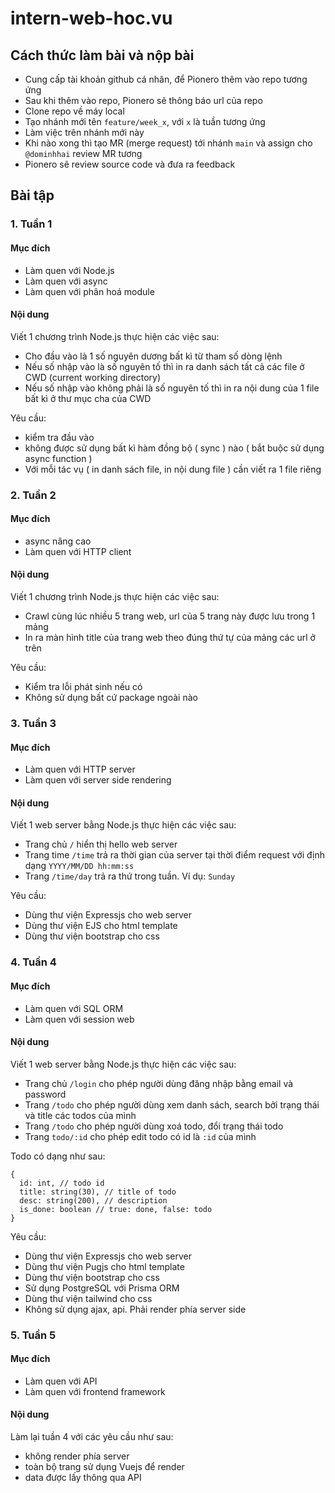 # intern-web-hoc.vu

## Cách thức làm bài và nộp bài
- Cung cấp tài khoản github cá nhân, để Pionero thêm vào repo tương ứng
- Sau khi thêm vào repo, Pionero sẽ thông báo url của repo
- Clone repo về máy local
- Tạo nhánh mới tên `feature/week_x`, với `x` là tuần tương ứng
- Làm việc trên nhánh mới này
- Khi nào xong thì tạo MR (merge request) tới nhánh `main` và assign cho `@dominhhai` review MR tương
- Pionero sẽ review source code và đưa ra feedback

## Bài tập

### 1. Tuần 1
#### Mục đích
- Làm quen với Node.js
- Làm quen với async
- Làm quen với phân hoá module

#### Nội dung
Viết 1 chương trình Node.js thực hiện các việc sau:
  - Cho đầu vào là 1 số nguyên dương bất kì từ tham số dòng lệnh
  - Nếu số nhập vào là số nguyên tố thì in ra danh sách tất cả các file ở CWD (current working directory)
  - Nếu số nhập vào không phải là số nguyên tố thì in ra nội dung của 1 file bất kì ở thư mục cha của CWD

Yêu cầu:
  - kiểm tra đầu vào
  - không được sử dụng bất kì hàm đồng bộ ( sync ) nào ( bắt buộc sử dụng async function )
  - Với mỗi tác vụ ( in danh sách file, in nội dung file ) cần viết ra 1 file riêng

### 2. Tuần 2

#### Mục đích
- async nâng cao
- Làm quen với HTTP client

#### Nội dung
Viết 1 chương trình Node.js thực hiện các việc sau:
  - Crawl cùng lúc nhiều 5 trang web, url của 5 trang này được lưu trong 1 mảng
  - In ra màn hình title của trang web theo đúng thứ tự của mảng các url ở trên

Yêu cầu:
  - Kiểm tra lỗi phát sinh nếu có
  - Không sử dụng bất cứ package ngoài nào

### 3. Tuần 3
#### Mục đích
- Làm quen với HTTP server
- Làm quen với server side rendering

#### Nội dung
Viết 1 web server bằng Node.js thực hiện các việc sau:
  - Trang chủ `/` hiển thị hello web server
  - Trang time `/time` trả ra thời gian của server tại thời điểm request với định dạng `YYYY/MM/DD hh:mm:ss`
  - Trang `/time/day` trả ra thứ trong tuần. Ví dụ: `Sunday`

Yêu cầu:
  - Dùng thư viện Expressjs cho web server
  - Dùng thư viện EJS cho html template
  - Dùng thư viện bootstrap cho css

### 4. Tuần 4
#### Mục đích
- Làm quen với SQL ORM
- Làm quen với session web

#### Nội dung
Viết 1 web server bằng Node.js thực hiện các việc sau:
  - Trang chủ `/login` cho phép người dùng đăng nhập bằng email và password
  - Trang `/todo` cho phép người dùng xem danh sách, search bởi trạng thái và title các todos của mình
  - Trang `/todo` cho phép người dùng xoá todo, đổi trạng thái todo
  - Trang `todo/:id` cho phép edit todo có id là `:id` của mình

Todo có dạng như sau:
```
{
  id: int, // todo id
  title: string(30), // title of todo
  desc: string(200), // description
  is_done: boolean // true: done, false: todo
}
```

Yêu cầu:
  - Dùng thư viện Expressjs cho web server
  - Dùng thư viện Pugjs cho html template
  - Dùng thư viện bootstrap cho css
  - Sử dụng PostgreSQL với Prisma ORM
  - Dùng thư viện tailwind cho css
  - Không sử dụng ajax, api. Phải render phía server side


### 5. Tuần 5
#### Mục đích
- Làm quen với API
- Làm quen với frontend framework
#### Nội dung
Làm lại tuần 4 với các yêu cầu như sau:
- không render phía server
- toàn bộ trang sử dụng Vuejs để render
- data được lấy thông qua API
